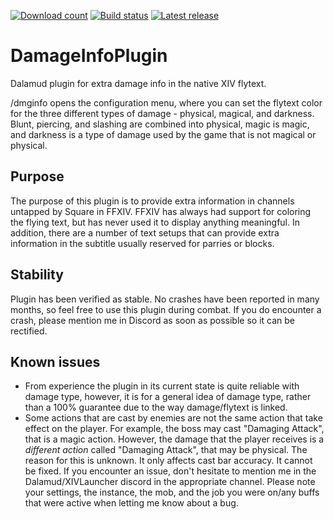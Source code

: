[![Download count](https://img.shields.io/endpoint?url=https%3A%2F%2Fvz32sgcoal.execute-api.us-east-1.amazonaws.com%2FDamageInfoPlugin)](https://github.com/perchbirdd/DamageInfoPlugin)
[![Build status](https://github.com/perchbirdd/DamageInfoPlugin/actions/workflows/build.yml/badge.svg)](https://github.com/perchbirdd/DamageInfoPlugin)
[![Latest release](https://img.shields.io/github/v/release/perchbirdd/DamageInfoPlugin)](https://github.com/perchbirdd/DamageInfoPlugin)

# DamageInfoPlugin
 Dalamud plugin for extra damage info in the native XIV flytext.

/dmginfo opens the configuration menu, where you can set the flytext color for the three different types of damage - physical, magical, and darkness. Blunt, piercing, and slashing are combined into physical, magic is magic, and darkness is a type of damage used by the game that is not magical or physical.

## Purpose
The purpose of this plugin is to provide extra information in channels untapped by Square in FFXIV. FFXIV has always had support for coloring the flying text, but has never used it to display anything meaningful. In addition, there are a number of text setups that can provide extra information in the subtitle usually reserved for parries or blocks.

## Stability
Plugin has been verified as stable. No crashes have been reported in many months, so feel free to use this plugin during combat. If you do encounter a crash, please mention me in Discord as soon as possible so it can be rectified.

## Known issues
- From experience the plugin in its current state is quite reliable with damage type, however, it is for a general idea of damage type, rather than a 100% guarantee due to the way damage/flytext is linked.
- Some actions that are cast by enemies are not the same action that take effect on the player. For example, the boss may cast "Damaging Attack", that is a magic action. However, the damage that the player receives is a _different action_ called "Damaging Attack", that may be physical. The reason for this is unknown. It only affects cast bar accuracy. It cannot be fixed.
If you encounter an issue, don't hesitate to mention me in the Dalamud/XIVLauncher discord in the appropriate channel. Please note your settings, the instance, the mob, and the job you were on/any buffs that were active when letting me know about a bug.